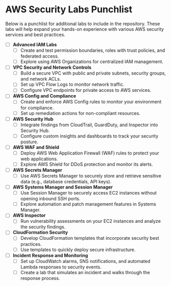 # AWS Security Labs Punchlist

Below is a punchlist for additional labs to include in the repository. These labs will help expand your hands-on experience with various AWS security services and best practices.

- [ ] **Advanced IAM Labs**
  - [ ] Create and test permission boundaries, roles with trust policies, and federated access.
  - [ ] Explore using AWS Organizations for centralized IAM management.
- [ ] **VPC Security and Network Controls**
  - [ ] Build a secure VPC with public and private subnets, security groups, and network ACLs.
  - [ ] Set up VPC Flow Logs to monitor network traffic.
  - [ ] Configure VPC endpoints for private access to AWS services.
- [ ] **AWS Config and Compliance**
  - [ ] Create and enforce AWS Config rules to monitor your environment for compliance.
  - [ ] Set up remediation actions for non-compliant resources.
- [ ] **AWS Security Hub**
  - [ ] Integrate findings from CloudTrail, GuardDuty, and Inspector into Security Hub.
  - [ ] Configure custom insights and dashboards to track your security posture.
- [ ] **AWS WAF and Shield**
  - [ ] Deploy AWS Web Application Firewall (WAF) rules to protect your web applications.
  - [ ] Explore AWS Shield for DDoS protection and monitor its alerts.
- [ ] **AWS Secrets Manager**
  - [ ] Use AWS Secrets Manager to securely store and retrieve sensitive data (e.g., database credentials, API keys).
- [ ] **AWS Systems Manager and Session Manager**
  - [ ] Use Session Manager to securely access EC2 instances without opening inbound SSH ports.
  - [ ] Explore automation and patch management features in Systems Manager.
- [ ] **AWS Inspector**
  - [ ] Run vulnerability assessments on your EC2 instances and analyze the security findings.
- [ ] **CloudFormation Security**
  - [ ] Develop CloudFormation templates that incorporate security best practices.
  - [ ] Use templates to quickly deploy secure infrastructure.
- [ ] **Incident Response and Monitoring**
  - [ ] Set up CloudWatch alarms, SNS notifications, and automated Lambda responses to security events.
  - [ ] Create a lab that simulates an incident and walks through the response process.
